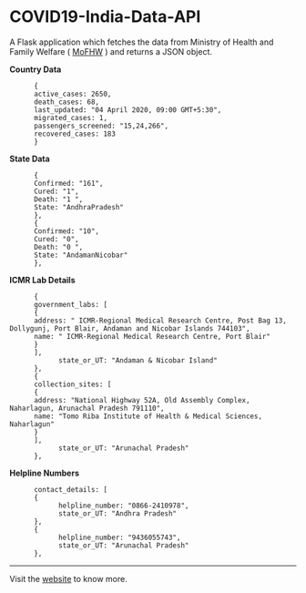 # COVID19-India-Data-API
A Flask application which fetches the data from Ministry of Health and Family Welfare ( [MoFHW](https://www.mohfw.gov.in/) ) and returns a JSON object.

**Country Data**

```
      {
      active_cases: 2650,
      death_cases: 68,
      last_updated: "04 April 2020, 09:00 GMT+5:30",
      migrated_cases: 1,
      passengers_screened: "15,24,266",
      recovered_cases: 183
      }
```
**State Data**
```
      {
      Confirmed: "161",
      Cured: "1",
      Death: "1 ",
      State: "AndhraPradesh"
      },
      {
      Confirmed: "10",
      Cured: "0",
      Death: "0 ",
      State: "AndamanNicobar"
      },
```
**ICMR Lab Details**
```
      {
      government_labs: [
      {
      address: " ICMR-Regional Medical Research Centre, Post Bag 13, Dollygunj, Port Blair, Andaman and Nicobar Islands 744103",
      name: " ICMR-Regional Medical Research Centre, Port Blair"
      }
      ],
            state_or_UT: "Andaman & Nicobar Island"
      },
      {
      collection_sites: [
      {
      address: "National Highway 52A, Old Assembly Complex, Naharlagun, Arunachal Pradesh 791110",
      name: "Tomo Riba Institute of Health & Medical Sciences, Naharlagun"
      }
      ],
            state_or_UT: "Arunachal Pradesh"
      },
```
**Helpline Numbers**
```
      contact_details: [
      {
            helpline_number: "0866-2410978",
            state_or_UT: "Andhra Pradesh"
      },
      {
            helpline_number: "9436055743",
            state_or_UT: "Arunachal Pradesh"
      },
```
___________________________________________________________________________________________________________

Visit the [website](https://covid-19india-api.herokuapp.com/) to know more.
